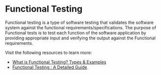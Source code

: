 # Functional Testing

Functional testing is a type of software testing that validates the software system against the functional requirements/specifications. The purpose of Functional tests is to test each function of the software application by providing appropriate input and verifying the output against the Functional requirements.

Visit the following resources to learn more:

- [What is Functional Testing? Types & Examples](https://www.guru99.com/functional-testing.html)
- [Functional Testing : A Detailed Guide](https://www.browserstack.com/guide/functional-testing)
